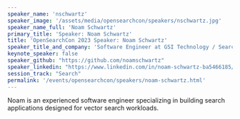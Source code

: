 ```yaml
---
speaker_name: 'nschwartz'
speaker_image: '/assets/media/opensearchcon/speakers/nschwartz.jpg'
speaker_name_full: 'Noam Schwartz'
primary_title: 'Speaker: Noam Schwartz'
title: 'OpenSearchCon 2023 Speaker: Noam Schwartz'
speaker_title_and_company: 'Software Engineer at GSI Technology / Searchium.ai'
keynote_speaker: false
speaker_github: "https://github.com/noamschwartz"
speaker_linkedin: "https://www.linkedin.com/in/noam-schwartz-ba5466185/"
session_track: "Search"
permalink: '/events/opensearchcon/speakers/noam-schwartz.html'
---
```


Noam is an experienced software engineer specializing in building search applications designed for vector search workloads.

